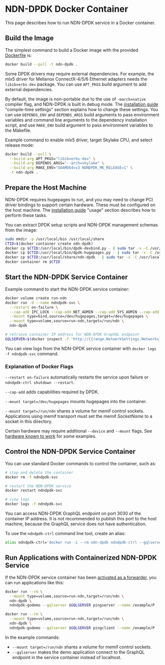 # NDN-DPDK Docker Container

This page describes how to run NDN-DPDK service in a Docker container.

## Build the Image

The simplest command to build a Docker image with the provided [Dockerfile](../Dockerfile) is:

```bash
docker build --pull -t ndn-dpdk .
```

Some DPDK drivers may require external dependencies.
For example, the mlx5 driver for Mellanox ConnectX-4/5/6 Ethernet adapters needs the `libibverbs-dev` package.
You can use `APT_PKGS` build argument to add external dependencies.

By default, the image is non-portable due to the use of `-march=native` compiler flag, and NDN-DPDK is built in debug mode.
The [installation guide](INSTALL.md) "compile-time settings" section explains how to change these settings.
You can use `DEPENDS_ENV` and `DEPENDS_ARGS` build arguments to pass environment variables and command line arguments to the dependency installation script, and use `MAKE_ENV` build argument to pass environment variables to the Makefile.

Example command to enable mlx5 driver, target Skylake CPU, and select release mode:

```bash
docker build --pull \
  --build-arg APT_PKGS="libibverbs-dev" \
  --build-arg DEPENDS_ARGS="--arch=skylake" \
  --build-arg MAKE_ENV="GOAMD64=v3 NDNDPDK_MK_RELEASE=1" \
  -t ndn-dpdk .
```

## Prepare the Host Machine

NDN-DPDK requires hugepages to run, and you may need to change PCI driver bindings to support certain hardware.
These must be configured on the host machine.
The [installation guide](INSTALL.md) "usage" section describes how to perform these tasks.

You can extract DPDK setup scripts and NDN-DPDK management schemas from the image:

```bash
sudo mkdir -p /usr/local/bin /usr/local/share
CTID=$(docker container create ndn-dpdk)
docker cp $CTID:/usr/local/bin/dpdk-devbind.py - | sudo tar -x -C /usr/local/bin
docker cp $CTID:/usr/local/bin/dpdk-hugepages.py - | sudo tar -x -C /usr/local/bin
docker cp $CTID:/usr/local/share/ndn-dpdk - | sudo tar -x -C /usr/local/share
docker container rm $CTID
```

## Start the NDN-DPDK Service Container

Example command to start the NDN-DPDK service container:

```bash
docker volume create run-ndn
docker run -d --name ndndpdk-svc \
  --restart on-failure \
  --cap-add IPC_LOCK --cap-add NET_ADMIN --cap-add SYS_ADMIN --cap-add SYS_NICE \
  --mount type=bind,source=/dev/hugepages,target=/dev/hugepages \
  --mount type=volume,source=run-ndn,target=/run/ndn \
  ndn-dpdk

# retrieve container IP address for NDN-DPDK GraphQL endpoint
GQLSERVER=$(docker inspect -f 'http://{{range.NetworkSettings.Networks}}{{.IPAddress}}{{end}}:3030' ndndpdk-svc)
```

You can view logs from the NDN-DPDK service container with `docker logs -f ndndpdk-svc` command.

### Explanation of Docker Flags

`--restart on-failure` automatically restarts the service upon failure or `ndndpdk-ctrl shutdown --restart`.

`--cap-add` adds capabilities required by DPDK.

`--mount target=/dev/hugepages` mounts hugepages into the container.

`--mount target=/run/ndn` shares a volume for memif control sockets.
Applications using memif transport must set the memif *SocketName* to a socket in this directory.

Certain hardware may require additional `--device` and `--mount` flags.
See [hardware known to work](hardware.md) for some examples.

## Control the NDN-DPDK Service Container

You can use standard Docker commands to control the container, such as:

```bash
# stop and delete the container
docker rm -f ndndpdk-svc

# restart the NDN-DPDK service
docker restart ndndpdk-svc

# view logs
docker logs -f ndndpdk-svc
```

You can access NDN-DPDK GraphQL endpoint on port 3030 of the container IP address.
It is not recommended to publish this port to the host machine, because the GraphQL service does not have authentication.

To use the `ndndpdk-ctrl` command line tool, create an alias:

```bash
alias ndndpdk-ctrl='docker run -i --rm ndn-dpdk ndndpdk-ctrl --gqlserver $GQLSERVER'
```

## Run Applications with Containerized NDN-DPDK Service

If the NDN-DPDK service container has been [activated as a forwarder](forwarder.md), you can run applications like this:

```bash
docker run --rm \
  --mount type=volume,source=run-ndn,target=/run/ndn \
  ndn-dpdk \
  ndndpdk-godemo --gqlserver $GQLSERVER pingserver --name /example/P

docker run --rm \
  --mount type=volume,source=run-ndn,target=/run/ndn \
  ndn-dpdk \
  ndndpdk-godemo --gqlserver $GQLSERVER pingclient --name /example/P
```

In the example commands:

* `--mount target=/run/ndn` shares a volume for memif control sockets.
* `--gqlserver` makes the demo application connect to the GraphQL endpoint in the service container instead of localhost.
